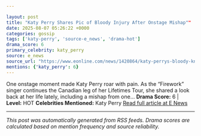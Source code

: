 ```yaml
---

layout: post
title: "Katy Perry Shares Pic of Bloody Injury After Onstage Mishap""
date: 2025-08-07 05:26:22 +0000
categories: gossip
tags: ['katy-perry', 'source-e_news', 'drama-hot']
drama_score: 6
primary_celebrity: katy_perry
source: e_news
source_url: "https://www.eonline.com/news/1420864/katy-perrys-bloody-knee-injury-photo?cmpid=rss-syndicate-genericrss-us-top_stories""
mentions: {'katy_perry': 6}
---
```


One onstage moment made Katy Perry roar with pain. As the “Firework” singer continues the Canadian leg of her Lifetimes Tour, she shared a look back at her life lately, including a mishap from one... **Drama Score:** 6 | **Level:** HOT **Celebrities Mentioned:** Katy Perry [Read full article at E News](https://www.eonline.com/news/1420864/katy-perrys-bloody-knee-injury-photo?cmpid=rss-syndicate-genericrss-us-top_stories)

---

*This post was automatically generated from RSS feeds. Drama scores are calculated based on mention frequency and source reliability.*